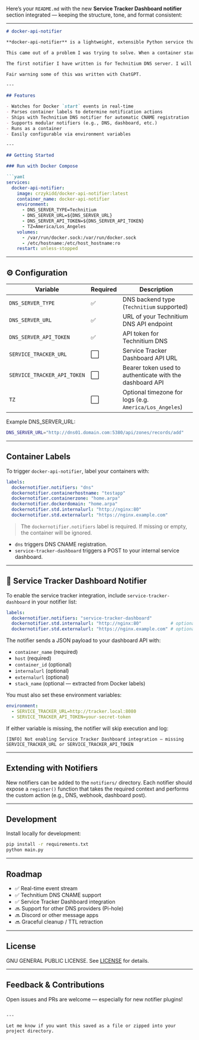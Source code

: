 Here’s your `README.md` with the new **Service Tracker Dashboard notifier** section integrated — keeping the structure, tone, and format consistent:

---

````markdown
# docker-api-notifier

**docker-api-notifier** is a lightweight, extensible Python service that listens for Docker container events (e.g., container start) and triggers notification logic based on container labels.

This came out of a problem I was trying to solve. When a container starts up on a host I want it to auto register itself in my DNS server as a CNAME record to the docker host it was running on.

The first notifier I have written is for Technitium DNS server. I will look at adding some other things, like Pi-hole support, as well as additional.

Fair warning some of this was written with ChatGPT.

---

## Features

- Watches for Docker `start` events in real-time
- Parses container labels to determine notification actions
- Ships with Technitium DNS notifier for automatic CNAME registration
- Supports modular notifiers (e.g., DNS, dashboard, etc.)
- Runs as a container
- Easily configurable via environment variables

---

## Getting Started

### Run with Docker Compose

```yaml
services:
  docker-api-notifier:
    image: crzykidd/docker-api-notifier:latest
    container_name: docker-api-notifier
    environment:
      - DNS_SERVER_TYPE=Technitium
      - DNS_SERVER_URL=${DNS_SERVER_URL}
      - DNS_SERVER_API_TOKEN=${DNS_SERVER_API_TOKEN}
      - TZ=America/Los_Angeles
    volumes:
      - /var/run/docker.sock:/var/run/docker.sock
      - /etc/hostname:/etc/host_hostname:ro
    restart: unless-stopped
````

---

## ⚙️ Configuration

| Variable                    | Required | Description                                              |
| --------------------------- | -------- | -------------------------------------------------------- |
| `DNS_SERVER_TYPE`           | ✅        | DNS backend type (`Technitium` supported)                |
| `DNS_SERVER_URL`            | ✅        | URL of your Technitium DNS API endpoint                  |
| `DNS_SERVER_API_TOKEN`      | ✅        | API token for Technitium DNS                             |
| `SERVICE_TRACKER_URL`       | ⬜        | Service Tracker Dashboard API URL                        |
| `SERVICE_TRACKER_API_TOKEN` | ⬜        | Bearer token used to authenticate with the dashboard API |
| `TZ`                        | ⬜        | Optional timezone for logs (e.g. `America/Los_Angeles`)  |

Example DNS\_SERVER\_URL:

```bash
DNS_SERVER_URL="http://dns01.domain.com:5380/api/zones/records/add"
```

---

## Container Labels

To trigger `docker-api-notifier`, label your containers with:

```yaml
labels:
  dockernotifier.notifiers: "dns"
  dockernotifier.containerhostname: "testapp"
  dockernotifier.containerzone: "home.arpa"
  dockernotifier.dockerdomain: "home.arpa"
  dockernotifier.std.internalurl: "http://nginx:80"
  dockernotifier.std.externalurl: "https://nginx.example.com"
```

> The `dockernotifier.notifiers` label is required. If missing or empty, the container will be ignored.

* `dns` triggers DNS CNAME registration.
* `service-tracker-dashboard` triggers a POST to your internal service dashboard.

---

## 🔔 Service Tracker Dashboard Notifier

To enable the service tracker integration, include `service-tracker-dashboard` in your notifier list:

```yaml
labels:
  dockernotifier.notifiers: "service-tracker-dashboard"
  dockernotifier.std.internalurl: "http://nginx:80"           # optional
  dockernotifier.std.externalurl: "https://nginx.example.com" # optional
```

The notifier sends a JSON payload to your dashboard API with:

* `container_name` (required)
* `host` (required)
* `container_id` (optional)
* `internalurl` (optional)
* `externalurl` (optional)
* `stack_name` (optional — extracted from Docker labels)

You must also set these environment variables:

```yaml
environment:
  - SERVICE_TRACKER_URL=http://tracker.local:8080
  - SERVICE_TRACKER_API_TOKEN=your-secret-token
```

If either variable is missing, the notifier will skip execution and log:

```
[INFO] Not enabling Service Tracker Dashboard integration — missing SERVICE_TRACKER_URL or SERVICE_TRACKER_API_TOKEN
```

---

## Extending with Notifiers

New notifiers can be added to the `notifiers/` directory. Each notifier should expose a `register()` function that takes the required context and performs the custom action (e.g., DNS, webhook, dashboard post).

---

## Development

Install locally for development:

```bash
pip install -r requirements.txt
python main.py
```

---

## Roadmap

* ✅ Real-time event stream
* ✅ Technitium DNS CNAME support
* ✅ Service Tracker Dashboard integration
* 🔜 Support for other DNS providers (Pi-hole)
* 🔜 Discord or other message apps
* 🔜 Graceful cleanup / TTL retraction

---

## License

GNU GENERAL PUBLIC LICENSE. See [LICENSE](./LICENSE) for details.

---

## Feedback & Contributions

Open issues and PRs are welcome — especially for new notifier plugins!

```

---

Let me know if you want this saved as a file or zipped into your project directory.
```
